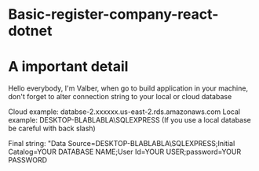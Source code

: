 # Basic-register-company-react-dotnet

# A important detail

Hello everybody, I'm Valber, when go to build application in your machine, don't forget to alter connection string to your local or cloud database

Cloud example: databse-2.xxxxxx.us-east-2.rds.amazonaws.com
Local example: DESKTOP-BLABLABLA\SQLEXPRESS (If you use a local database be careful with back slash)

Final string: "Data Source=DESKTOP-BLABLABLA\\SQLEXPRESS;Initial Catalog=YOUR DATABASE NAME;User Id=YOUR USER;password=YOUR PASSWORD
